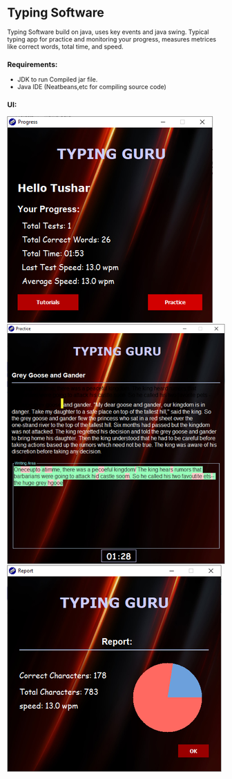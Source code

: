 # Typing Software

Typing Software build on java, uses key events and java swing. Typical typing app for practice and monitoring your progress, measures metrices like correct words, total time, and speed.


### Requirements:
- JDK to run Compiled jar file.
- Java IDE (Neatbeans,etc for compiling source code)

### UI:
![UI of Typing Software](src/screanshots/ss1.png)
![UI of Typing Software](src/screanshots/ss2.png)
![UI of Typing Software](src/screanshots/ss3.png)